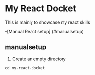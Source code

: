 # My React Docket

This is mainly to showcase my react skills

-[Manual React setup] (#manualsetup)

## manualsetup

1. Create an empty directory

```mkdir my-react-docket
cd my-react-docket


```

